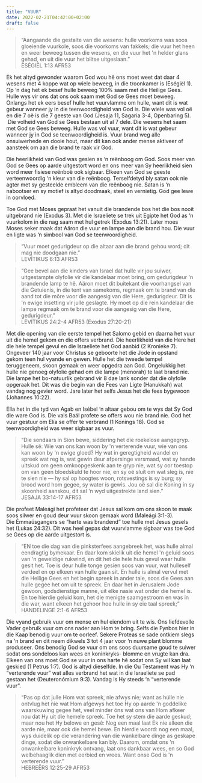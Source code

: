 ```yaml
---
title: "VUUR"
date: 2022-02-21T04:42:00+02:00
draft: false
---
```

<html>
 <head></head>
 <body>
  <blockquote>
   <p>“Aangaande die gestalte van die wesens: hulle voorkoms was soos gloeiende vuurkole, soos die voorkoms van fakkels; die vuur het heen en weer beweeg tussen die wesens, en die vuur het 'n helder glans gehad, en uit die vuur het blitse uitgeslaan.”<br>‭‭ESÉGIËL‬ ‭1:13‬ ‭AFR53‬‬</p>
  </blockquote>
  <p>Ek het altyd gewonder waarom God wou hê ons moet weet dat daar 4 wesens met 4 koppe wat op wiele beweeg, in die troonkamer is (Eségiël 1). Op ‘n dag het ek besef hulle beweeg 100% saam met die Heilige Gees. Hulle wys vir ons dat ons ook saam met God se Gees moet beweeg. Onlangs het ek eers besef hulle het vuurvlamme om hulle, want dit is wat gebeur wanneer jy in die teenwoordigheid van God is. Die wiele was vol oë en die 7 oë is die 7 geeste van God (Jesaja 11, Sagaria 3-4, Openbaring 5). &nbsp;Die volheid van God se Gees bestaan uit al 7 dele. Die wesens het saam met God se Gees beweeg. Hulle was vol vuur, want dit is wat gebeur wanneer jy in God se teenwoordigheid is. Vuur brand weg alle onsuiwerhede en dooie hout, maar dit kan ook ander mense aktiveer of aansteek om aan die brand te raak vir God.</p>
  <p>Die heerlikheid van God was gesien as ‘n reënboog om God. Soos meer van God se Gees op aarde uitgestort word en ons meer van Sy heerlikheid sien word meer fisiese reënboë ook sigbaar. Elkeen van God se geeste verteenwoordig ‘n kleur van die reënboog. Terselfdetyd bly satan ook nie agter met sy gesteelde embleem van die reënboog nie. Satan is ‘n nabootser en sy motief is altyd doodmaak, steel en vernietig. God gee lewe in oorvloed.</p>
  <p>Toe God met Moses gepraat het vanuit die brandende bos het die bos nooit uitgebrand nie (Exodus 3). Met die Israeliete se trek uit Egipte het God as ‘n vuurkolom in die nag saam met hul getrek (Exodus 13:21). Later moes Moses seker maak dat Aäron die vuur en lampe aan die brand hou. Die vuur en ligte was ‘n simbool van God se teenwoordigheid.</p>
  <blockquote>
   <p>“Vuur moet gedurigdeur op die altaar aan die brand gehou word; dit mag nie doodgaan nie.”<br>‭‭LEVÍTIKUS‬ ‭6:13‬ ‭AFR53‬‬</p>
  </blockquote>
  <blockquote>
   <p>“Gee bevel aan die kinders van Israel dat hulle vir jou suiwer, uitgestampte olyfolie vir die kandelaar moet bring, om gedurigdeur 'n brandende lamp te hê. Aäron moet dit buitekant die voorhangsel van die Getuienis, in die tent van samekoms, regmaak om te brand van die aand tot die môre voor die aangesig van die Here, gedurigdeur. Dit is 'n ewige insetting vir julle geslagte. Hy moet op die rein kandelaar die lampe regmaak om te brand voor die aangesig van die Here, gedurigdeur.”<br>‭‭LEVÍTIKUS‬ ‭24:2-4‬ ‭AFR53‬‬ (Exodus 27:20-21)</p>
  </blockquote>
  <p>Met die opening van die eerste tempel het Salomo gebid en daarna het vuur uit die hemel gekom en die offers verbrand. Die heerlikheid van die Here het die hele tempel gevul en die Israeliete het God aanbid (2 Kronieke 7). Ongeveer 140 jaar voor Christus se geboorte het die Jode in opstand gekom teen hul vyande en gewen. Hulle het die tweede tempel teruggeneem, skoon gemaak en weer opgedra aan God. Ongelukkig het hulle nie genoeg olyfolie gehad om die lampe (menorah) te laat brand nie. Die lampe het bo-natuurlik gebrand vir 8 dae lank sonder dat die olyfolie opgeraak het. Dit was die begin van die Fees van Ligte (Hanukkah) wat vandag nog gevier word. Jare later het selfs Jesus het die fees bygewoon (Johannes 10:22).</p>
  <p>Elía het in die tyd van Agab en Isébel ‘n altaar gebou om te wys dat Sy God die ware God is. Die vals Baäl profete se offers wou nie brand nie. God het vuur gestuur om Elía se offer te verbrand (1 Konings 18). God se teenwoordigheid was weer sigbaar as vuur.</p>
  <blockquote>
   <p>“Die sondaars in Sion bewe, siddering het die roekelose aangegryp. Hulle sê: Wie van ons kan woon by 'n verterende vuur, wie van ons kan woon by 'n ewige gloed? Hy wat in geregtigheid wandel en spreek wat reg is, wat gewin deur afpersinge versmaad, wat sy hande uitskud om geen omkoopgeskenk aan te gryp nie, wat sy oor toestop om van geen bloedskuld te hoor nie, en sy oë sluit om wat sleg is, nie te sien nie — hy sal op hoogtes woon, rotsvestings is sy burg; sy brood word hom gegee, sy water is gewis. Jou oë sal die Koning in sy skoonheid aanskou, dit sal 'n wyd uitgestrekte land sien.”<br>‭‭JESAJA‬ ‭33:14-17‬ ‭AFR53‬‬</p>
  </blockquote>
  <p>Die profeet Maleági het profeteer dat Jesus sal kom om ons skoon te maak soos silwer en goud deur vuur skoon gemaak word (Maleági 3:1-3).&nbsp;<br>Die Émmaüsgangers se “harte was brandend” toe hulle met Jesus gesels het (Lukas 24:32). Dit was heel gepas dat vuurvlamme sigbaar was toe God se Gees op die aarde uitgestort is.</p>
  <blockquote>
   <p>“EN toe die dag van die pinksterfees aangebreek het, was hulle almal eendragtig bymekaar. En daar kom skielik uit die hemel 'n geluid soos van 'n geweldige rukwind, en dit het die hele huis gevul waar hulle gesit het. Toe is deur hulle tonge gesien soos van vuur, wat hulleself verdeel en op elkeen van hulle gaan sit. En hulle is almal vervul met die Heilige Gees en het begin spreek in ander tale, soos die Gees aan hulle gegee het om uit te spreek. En daar het in Jerusalem Jode gewoon, godsdienstige manne, uit elke nasie wat onder die hemel is. En toe hierdie geluid kom, het die menigte saamgestroom en was in die war, want elkeen het gehoor hoe hulle in sy eie taal spreek;”<br>‭‭HANDELINGE‬ ‭2:1-6‬ ‭AFR53‬‬</p>
  </blockquote>
  <p>Die vyand gebruik vuur om mense en hul eiendom uit te wis. Ons liefdevolle Vader gebruik vuur om ons nader aan Hom te bring. Selfs die Fynbos hier in die Kaap benodig vuur om te oorleef. Sekere Proteas se sade ontkiem slegs na ‘n brand en dit neem dikwels 3 tot 4 jaar voor ‘n nuwe plant blomme produseer. Ons benodig God se vuur om ons soos duursame goud te suiwer sodat ons sondeloos kan wees en koninkryks- blomme en vrugte kan dra. Elkeen van ons moet God se vuur in ons harte hê sodat ons Sy wil kan laat geskied (1 Petrus 1:7). God is altyd dieselfde. In die Ou Testament was Hy ‘n “verterende vuur” wat alles verbrand het wat in die Israeliete se pad gestaan het (Deuteronómium 9:3). Vandag is Hy steeds ‘n “verterende vuur”.</p>
  <blockquote>
   <p>“Pas op dat julle Hom wat spreek, nie afwys nie; want as húlle nie ontvlug het nie wat Hom afgewys het toe Hy op aarde 'n goddelike waarskuwing gegee het, veel minder óns wat ons van Hom afkeer nou dat Hy uit die hemele spreek. Toe het sy stem die aarde geskud; maar nou het Hy belowe en gesê: Nog een maal laat Ek nie alleen die aarde nie, maar ook die hemel bewe. En hierdie woord: nog een maal, wys duidelik op die verandering van die wankelbare dinge as geskape dinge, sodat die onwankelbare kan bly. Daarom, omdat ons 'n onwankelbare koninkryk ontvang, laat ons dankbaar wees, en so God welbehaaglik dien met eerbied en vrees. Want onse God is 'n verterende vuur.”<br>‭‭HEBREËRS‬ ‭12:25-29‬ ‭AFR53‬‬<br>&nbsp;</p>
  </blockquote>
 </body>
</html>